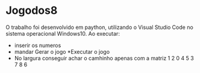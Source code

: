 # Jogodos8
O trabalho foi desenvolvido em paython, utilizando o Visual Studio Code no sistema operacional Windows10.
Ao executar:
* inserir os numeros
* mandar Gerar o jogo
*Executar o jogo    
* No largura conseguir achar o camhinho apenas  com a matriz 1 2 0 4 5 3 7 8 6
